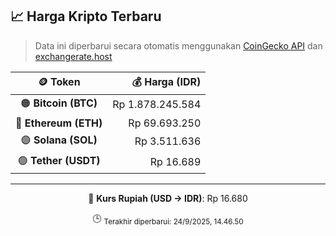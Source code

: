 

<!-- HARGA_KRIPTO -->
## 📈 Harga Kripto Terbaru

> Data ini diperbarui secara otomatis menggunakan [CoinGecko API](https://www.coingecko.com/) dan [exchangerate.host](https://exchangerate.host/)

<div align="center">

| 🪙 Token | 💰 Harga (IDR) |
|:------:|---------------:|
| 🟠 **Bitcoin (BTC)**   | Rp 1.878.245.584 |
| 🔵 **Ethereum (ETH)**  | Rp 69.693.250 |
| 🟣 **Solana (SOL)**    | Rp 3.511.636 |
| 🟢 **Tether (USDT)**   | Rp 16.689 |

---

💱 **Kurs Rupiah (USD → IDR)**: Rp 16.680

🕒 <sub>Terakhir diperbarui: 24/9/2025, 14.46.50</sub>

</div>
<!-- /HARGA_KRIPTO -->